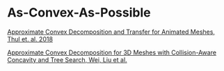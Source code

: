 # As-Convex-As-Possible

[Approximate Convex Decomposition and Transfer for Animated Meshes, Thul et. al. 2018](https://www.microsoft.com/en-us/research/uploads/prod/2019/09/a226-thul.pdf)

[Approximate Convex Decomposition for 3D Meshes with Collision-Aware Concavity and Tree Search, Wei, Liu et al.](https://colin97.github.io/CoACD/)

